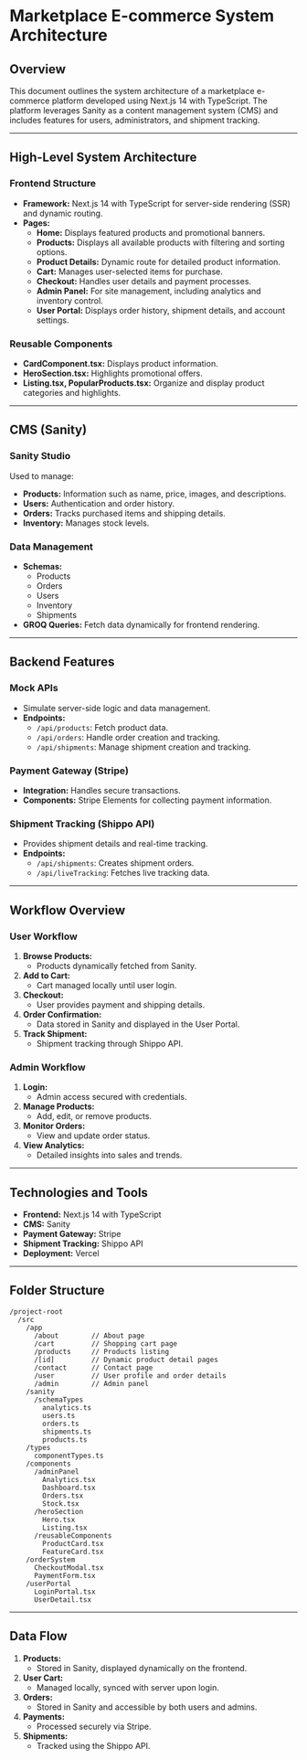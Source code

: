# Marketplace E-commerce System Architecture

## Overview
This document outlines the system architecture of a marketplace e-commerce platform developed using Next.js 14 with TypeScript. The platform leverages Sanity as a content management system (CMS) and includes features for users, administrators, and shipment tracking.

---

## High-Level System Architecture

### **Frontend Structure**
- **Framework:** Next.js 14 with TypeScript for server-side rendering (SSR) and dynamic routing.
- **Pages:**
  - **Home:** Displays featured products and promotional banners.
  - **Products:** Displays all available products with filtering and sorting options.
  - **Product Details:** Dynamic route for detailed product information.
  - **Cart:** Manages user-selected items for purchase.
  - **Checkout:** Handles user details and payment processes.
  - **Admin Panel:** For site management, including analytics and inventory control.
  - **User Portal:** Displays order history, shipment details, and account settings.

### **Reusable Components**
- **CardComponent.tsx:** Displays product information.
- **HeroSection.tsx:** Highlights promotional offers.
- **Listing.tsx, PopularProducts.tsx:** Organize and display product categories and highlights.

---

## **CMS (Sanity)**

### **Sanity Studio**
Used to manage:
- **Products:** Information such as name, price, images, and descriptions.
- **Users:** Authentication and order history.
- **Orders:** Tracks purchased items and shipping details.
- **Inventory:** Manages stock levels.

### **Data Management**
- **Schemas:**
  - Products
  - Orders
  - Users
  - Inventory
  - Shipments
- **GROQ Queries:** Fetch data dynamically for frontend rendering.

---

## **Backend Features**

### **Mock APIs**
- Simulate server-side logic and data management.
- **Endpoints:**
  - `/api/products`: Fetch product data.
  - `/api/orders`: Handle order creation and tracking.
  - `/api/shipments`: Manage shipment creation and tracking.

### **Payment Gateway (Stripe)**
- **Integration:** Handles secure transactions.
- **Components:** Stripe Elements for collecting payment information.

### **Shipment Tracking (Shippo API)**
- Provides shipment details and real-time tracking.
- **Endpoints:**
  - `/api/shipments`: Creates shipment orders.
  - `/api/liveTracking`: Fetches live tracking data.

---

## **Workflow Overview**

### **User Workflow**
1. **Browse Products:**
   - Products dynamically fetched from Sanity.
2. **Add to Cart:**
   - Cart managed locally until user login.
3. **Checkout:**
   - User provides payment and shipping details.
4. **Order Confirmation:**
   - Data stored in Sanity and displayed in the User Portal.
5. **Track Shipment:**
   - Shipment tracking through Shippo API.

### **Admin Workflow**
1. **Login:**
   - Admin access secured with credentials.
2. **Manage Products:**
   - Add, edit, or remove products.
3. **Monitor Orders:**
   - View and update order status.
4. **View Analytics:**
   - Detailed insights into sales and trends.

---

## **Technologies and Tools**
- **Frontend:** Next.js 14 with TypeScript
- **CMS:** Sanity
- **Payment Gateway:** Stripe
- **Shipment Tracking:** Shippo API
- **Deployment:** Vercel

---

## **Folder Structure**
```
/project-root
  /src
    /app
      /about        // About page
      /cart         // Shopping cart page
      /products     // Products listing
      /[id]         // Dynamic product detail pages
      /contact      // Contact page
      /user         // User profile and order details
      /admin        // Admin panel
    /sanity
      /schemaTypes
        analytics.ts
        users.ts
        orders.ts
        shipments.ts
        products.ts
    /types
      componentTypes.ts
    /components
      /adminPanel
        Analytics.tsx
        Dashboard.tsx
        Orders.tsx
        Stock.tsx
      /heroSection
        Hero.tsx
        Listing.tsx
      /reusableComponents
        ProductCard.tsx
        FeatureCard.tsx
    /orderSystem
      CheckoutModal.tsx
      PaymentForm.tsx
    /userPortal
      LoginPortal.tsx
      UserDetail.tsx
```

---

## **Data Flow**
1. **Products:**
   - Stored in Sanity, displayed dynamically on the frontend.
2. **User Cart:**
   - Managed locally, synced with server upon login.
3. **Orders:**
   - Stored in Sanity and accessible by both users and admins.
4. **Payments:**
   - Processed securely via Stripe.
5. **Shipments:**
   - Tracked using the Shippo API.

